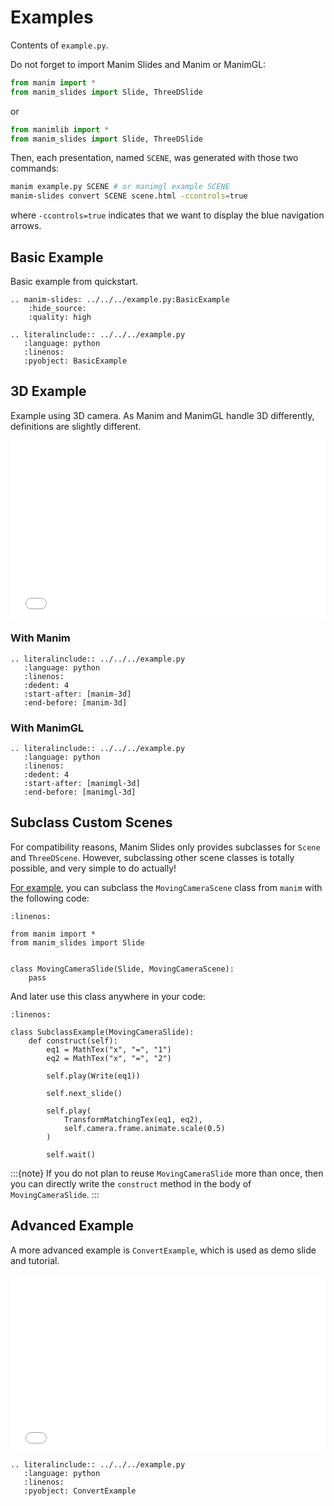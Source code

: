 # Examples

Contents of `example.py`.

Do not forget to import Manim Slides and Manim or ManimGL:

```python
from manim import *
from manim_slides import Slide, ThreeDSlide
```

or

```python
from manimlib import *
from manim_slides import Slide, ThreeDSlide
```

Then, each presentation, named `SCENE`, was generated with those two commands:

```bash
manim example.py SCENE # or manimgl example SCENE
manim-slides convert SCENE scene.html -ccontrols=true
```

where `-ccontrols=true` indicates that we want to display the blue navigation arrows.

## Basic Example

Basic example from quickstart.

```{eval-rst}
.. manim-slides: ../../../example.py:BasicExample
    :hide_source:
    :quality: high

.. literalinclude:: ../../../example.py
   :language: python
   :linenos:
   :pyobject: BasicExample
```

## 3D Example

Example using 3D camera. As Manim and ManimGL handle 3D differently, definitions are slightly different.

<div style="position:relative;padding-bottom:56.25%;"> <iframe style="width:100%;height:100%;position:absolute;left:0px;top:0px;" frameborder="0" width="100%" height="100%" allowfullscreen allow="autoplay" src="../_static/three_d_example.html"></iframe></div>

### With Manim

```{eval-rst}
.. literalinclude:: ../../../example.py
   :language: python
   :linenos:
   :dedent: 4
   :start-after: [manim-3d]
   :end-before: [manim-3d]
```

### With ManimGL

```{eval-rst}
.. literalinclude:: ../../../example.py
   :language: python
   :linenos:
   :dedent: 4
   :start-after: [manimgl-3d]
   :end-before: [manimgl-3d]
```

## Subclass Custom Scenes

For compatibility reasons, Manim Slides only provides subclasses for
`Scene` and `ThreeDScene`.
However, subclassing other scene classes is totally possible,
and very simple to do actually!

[For example](https://github.com/jeertmans/manim-slides/discussions/185),
you can subclass the `MovingCameraScene` class from `manim`
with the following code:

```{code-block} python
:linenos:

from manim import *
from manim_slides import Slide


class MovingCameraSlide(Slide, MovingCameraScene):
    pass
```

And later use this class anywhere in your code:


```{code-block} python
:linenos:

class SubclassExample(MovingCameraSlide):
    def construct(self):
        eq1 = MathTex("x", "=", "1")
        eq2 = MathTex("x", "=", "2")

        self.play(Write(eq1))

        self.next_slide()

        self.play(
            TransformMatchingTex(eq1, eq2),
            self.camera.frame.animate.scale(0.5)
        )

        self.wait()
```

:::{note}
If you do not plan to reuse `MovingCameraSlide` more than once, then you can
directly write the `construct` method in the body of `MovingCameraSlide`.
:::

## Advanced Example

A more advanced example is `ConvertExample`, which is used as demo slide and tutorial.

<div style="position:relative;padding-bottom:56.25%;"> <iframe style="width:100%;height:100%;position:absolute;left:0px;top:0px;" frameborder="0" width="100%" height="100%" allowfullscreen allow="autoplay" src="../_static/slides.html"></iframe></div>

```{eval-rst}
.. literalinclude:: ../../../example.py
   :language: python
   :linenos:
   :pyobject: ConvertExample
```
